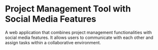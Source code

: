 # Project Management Tool with Social Media Features

A web application that combines project management functionalities with social media features. It allows users to communicate with each other and assign tasks within a collaborative environment.

